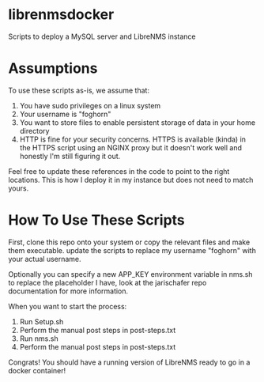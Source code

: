 # librenmsdocker
Scripts to deploy a MySQL server and LibreNMS instance

# Assumptions
To use these scripts as-is, we assume that:

1. You have sudo privileges on a linux system
2. Your username is "foghorn"
3. You want to store files to enable persistent storage of data in your home directory
4. HTTP is fine for your security concerns. HTTPS is available (kinda) in the HTTPS script using an NGINX proxy but it doesn't work well and honestly I'm still figuring it out.

Feel free to update these references in the code to point to the right locations. This is how I deploy it in my instance but does not need to match yours.

# How To Use These Scripts

First, clone this repo onto your system or copy the relevant files and make them executable. update the scripts to replace my username "foghorn" with your actual username.

Optionally you can specify a new APP_KEY environment variable in nms.sh to replace the placeholder I have, look at the jarischafer repo documentation for more information.

When you want to start the process:

1. Run Setup.sh
2. Perform the manual post steps in post-steps.txt
3. Run nms.sh
4. Perform the manual post steps in post-steps.txt

Congrats! You should have a running version of LibreNMS ready to go in a docker container!
